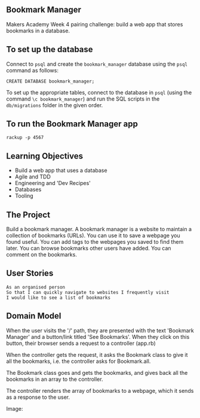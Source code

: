 ## Bookmark Manager

Makers Academy Week 4 pairing challenge: build a web app that stores bookmarks in a database.

## To set up the database

Connect to `psql` and create the `bookmark_manager` database using the `psql` command as follows:

````
CREATE DATABASE bookmark_manager;
````

To set up the appropriate tables, connect to the database in `psql` (using the command `\c bookmark_manager`) and run the SQL scripts in the `db/migrations` folder in the given order.

## To run the Bookmark Manager app

```
rackup -p 4567
```

## Learning Objectives

* Build a web app that uses a database
* Agile and TDD
* Engineering and 'Dev Recipes'
* Databases
* Tooling

## The Project

Build a bookmark manager. A bookmark manager is a website to maintain a collection of bookmarks (URLs). You can use it to save a webpage you found useful. You can add tags to the webpages you saved to find them later. You can browse bookmarks other users have added. You can comment on the bookmarks.

## User Stories
```
As an organised person
So that I can quickly navigate to websites I frequently visit
I would like to see a list of bookmarks
```

## Domain Model

When the user visits the '/' path, they are presented with the text 'Bookmark Manager' and a button/link titled 'See Bookmarks'. When they click on this button, their browser sends a request to a controller (app.rb)

When the controller gets the request, it asks the Bookmark class to give it all the bookmarks, i.e. the controller asks for Bookmark.all.

The Bookmark class goes and gets the bookmarks, and gives back all the bookmarks in an array to the controller.

The controller renders the array of bookmarks to a webpage, which it sends as a response to the user.

Image:
